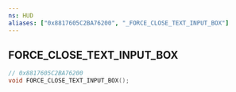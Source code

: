 ```yaml
---
ns: HUD
aliases: ["0x8817605C2BA76200", "_FORCE_CLOSE_TEXT_INPUT_BOX"]
---
```

## FORCE_CLOSE_TEXT_INPUT_BOX

```c
// 0x8817605C2BA76200
void FORCE_CLOSE_TEXT_INPUT_BOX();
```


